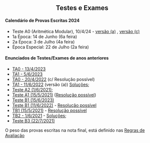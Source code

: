 
<h2 align="center"> Testes e Exames </h2>  

#### Calendário de Provas Escritas 2024
- Teste A0 (Aritmética Modular), 10/4/24 - [versão (a)](http://cfloren.wdfiles.com/local--files/discreta/TA0a24.pdf) , [versão (c)](http://cfloren.wdfiles.com/local--files/discreta/TA0c24.pdf)
- 1a Época: 14 de Junho (6a feira) 
- 2a Época: 3 de Julho (4a feira)
- Época Especial: 22 de Julho (2a feira)

#### Enunciados de Testes/Exames de anos anteriores

- [TA0 - 13/4/2023](http://cfloren.wdfiles.com/local--files/discreta/TA0-23.pdf)
- [TA1 - 5/6/2023](http://cfloren.wdfiles.com/local--files/discreta/TA1.23a.pdf)
- [TA0 - 20/4/2022](http://cfloren.wdfiles.com/local--files/discreta/TA0-c-sol.pdf) (c/ Resolução possível)
- [TA1 - 11/6/2022](http://cfloren.wdfiles.com/local--files/discreta/TA1a-22.pdf) (versão (a)) [Soluções](http://cfloren.wdfiles.com/local--files/discreta/TA1-22sol.pdf); &nbsp; &nbsp; 
- [Teste A2 (1/6/2021)](http://cfloren.wdfiles.com/local--files/discreta/TA2-21.pdf); 
- [Teste A1 (15/5/2021)](http://cfloren.wdfiles.com/local--files/discreta/TA1-21.pdf) ([Resolução possível](http://cfloren.wdfiles.com/local--files/discreta/TA1-21-Res.pdf))
- [Teste B1 (15/6/2023)](http://cfloren.wdfiles.com/local--files/discreta/TB1a23.pdf) 
- [Teste B1 (11/6/2022)](http://cfloren.wdfiles.com/local--files/discreta/TB1a-22.pdf) - [Resolução possível](http://cfloren.wdfiles.com/local--files/discreta/TB1-22-Res.pdf)
- [TB1 (15/5/2021)](http://cfloren.wdfiles.com/local--files/discreta/TB1.pdf) - [Resolução possível](http://cfloren.wdfiles.com/local--files/discreta/TB1-21-Res.pdf)
- [TB2 - 1/6/2021](http://cfloren.wdfiles.com/local--files/discreta/TB2.pdf) - [Soluções](http://cfloren.wdfiles.com/local--files/discreta/TB2-21sol.pdf); &nbsp; &nbsp; 
- [Teste B3 (22/7/2021)](http://cfloren.wdfiles.com/local--files/discreta/TB3.pdf) 

O peso das provas escritas na nota final, está definido nas [Regras de Avaliação](avaliacao.md)
